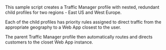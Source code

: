 This sample script creates a Traffic Manager profile with nested, redundant child profiles for two regions - East US and West Europe.

Each of the child profiles has priority rules assigned to direct traffic from the appropriate geography to a Web App closest to the user.

The parent Traffic Manager profile then automatically routes and directs customers to the closet Web App instance.